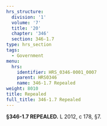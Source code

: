 ```yaml
---
hrs_structure:
  division: '1'
  volume: '7'
  title: '20'
  chapter: '346'
  section: 346-1.7
type: hrs_section
tags:
  - Government
menu:
  hrs:
    identifier: HRS_0346-0001_0007
    parent: HRS0346
    name: 346-1.7 Repealed
weight: 8010
title: Repealed
full_title: 346-1.7 Repealed
---
```

**§346-1.7 REPEALED.** L 2012, c 178, §7.